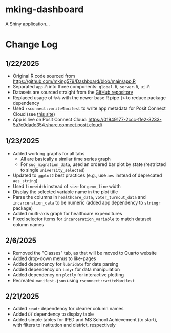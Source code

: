 # mking-dashboard

A Shiny application...

# Change Log

## 1/22/2025

* Original R code sourced from https://github.com/mking579/Dashboard/blob/main/app.R
* Separated `app.R` into three components: `global.R`, `server.R`, `ui.R`
* Datasets are sourced straight from the [GitHub repository](https://github.com/mking579/Dashboard/tree/main/csv%20files)
* Replaced usage of `%>%` with the newer base R pipe `|>` to reduce package dependency
* Used `rsconnect::writeManifest` to write app metadata for Posit Connect Cloud (see [this site](https://docs.posit.co/connect-cloud/how-to/r/shiny-r.html#add-dependency-file))
* App is live on Posit Connect Cloud: https://01949177-2ccc-ffe2-3233-5a7c0dade354.share.connect.posit.cloud/

## 1/23/2025

* Added working graphs for all tabs
  + All are basically a similar time series graph
  + For `sug_migration_data`, used an ordered bar plot by state (restricted to single `university_selected`)
* Updated to `ggplot2` best practices (e.g., use `aes` instead of deprecated `aes_string`)
* Used `linewidth` instead of `size` for `geom_line` width
* Display the selected variable name in the plot title
* Parse the columns in `healthcare_data`, `voter_turnout_data` and `incarceration_data` to be numeric (added app dependency to `stringr` package)
* Added multi-axis graph for healthcare expenditures
* Fixed selector items for `incarceration_variable` to match dataset column names

## 2/6/2025

* Removed the "Classes" tab, as that will be moved to Quarto website
* Added drop-down menus to like-pages
* Added dependency for `lubridate` for date parsing
* Added dependency on `tidyr` for data manipulation
* Added dependency on `plotly` for interactive plotting
* Recreated `manifest.json` using `rsconnect::writeManifest`

## 2/21/2025

* Added `readr` dependency for cleaner column names
* Added `DT` dependency to display table
* Added simple tables for IPED and MS School Achievement (to start), with filters to institution and district, respectively